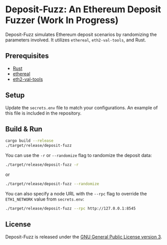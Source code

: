 # Deposit-Fuzz: An Ethereum Deposit Fuzzer (Work In Progress)

Deposit-Fuzz simulates Ethereum deposit scenarios by randomizing the parameters involved. It utilizes `ethereal`, `eth2-val-tools`, and Rust.

## Prerequisites

* [Rust](https://www.rust-lang.org/tools/install)
* [ethereal](https://github.com/wealdtech/ethereal)
* [eth2-val-tools](https://github.com/protolambda/eth2-val-tools)

## Setup

Update the `secrets.env` file to match your configurations. An example of this file is included in the repository.

## Build & Run

```bash
cargo build --release
./target/release/deposit-fuzz
```

You can use the `-r` or `--randomize` flag to randomize the deposit data:

```bash
./target/release/deposit-fuzz -r
```

or

```bash
./target/release/deposit-fuzz --randomize
```

You can also specify a node URL with the `--rpc` flag to override the `ETH1_NETWORK` value from `secrets.env`:

```bash
./target/release/deposit-fuzz --rpc http://127.0.0.1:8545
```

## License

Deposit-Fuzz is released under the [GNU General Public License version 3](https://www.gnu.org/licenses/gpl-3.0.en.html).
